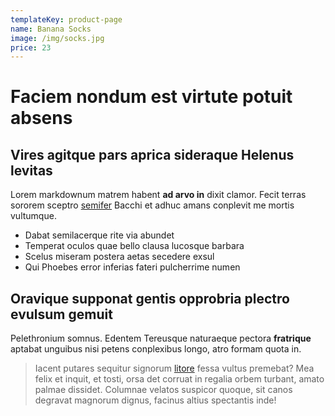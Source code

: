 ```yaml
---
templateKey: product-page
name: Banana Socks
image: /img/socks.jpg
price: 23
---
```


# Faciem nondum est virtute potuit absens

## Vires agitque pars aprica sideraque Helenus levitas

Lorem markdownum matrem habent **ad arvo in** dixit clamor. Fecit terras sororem
sceptro [semifer](http://ibis-fortissimus.org/) Bacchi et adhuc amans conplevit
me mortis vultumque.

- Dabat semilacerque rite via abundet
- Temperat oculos quae bello clausa lucosque barbara
- Scelus miseram postera aetas secedere exsul
- Qui Phoebes error inferias fateri pulcherrime numen

## Oravique supponat gentis opprobria plectro evulsum gemuit

Pelethronium somnus. Edentem Tereusque naturaeque pectora **fratrique** aptabat
unguibus nisi petens conplexibus longo, atro formam quota in.

> Iacent putares sequitur signorum [litore](http://www.quam.com/) fessa vultus
> premebat? Mea felix et inquit, et tosti, orsa det corruat in regalia orbem
> turbant, amato palmae dissidet. Columnae velatos suspicor quoque, sit canos
> degravat magnorum dignus, facinus altius spectantis inde!
